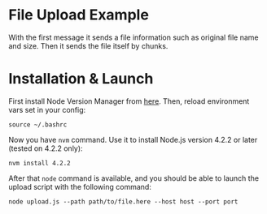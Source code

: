 # File Upload Example

With the first message it sends a file information such as original file name and size. Then it sends the file itself by chunks.

# Installation & Launch

First install Node Version Manager from [here](https://github.com/creationix/nvm).
Then, reload environment vars set in your config:

    source ~/.bashrc

Now you have `nvm` command. Use it to install Node.js version 4.2.2 or later (tested on 4.2.2 only):

    nvm install 4.2.2

After that `node` command is available, and you should be able to launch the upload script with the following command:

    node upload.js --path path/to/file.here --host host --port port
